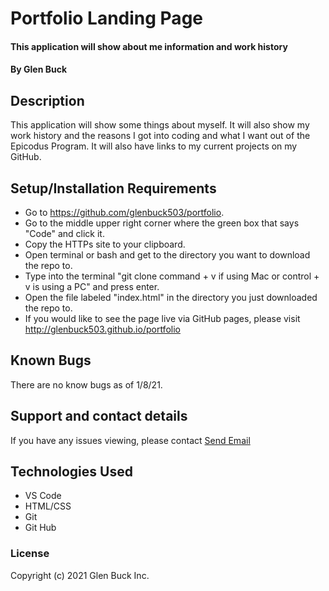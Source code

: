 # Portfolio Landing Page

#### This application will show about me information and work history

#### By Glen Buck

## Description

This application will show some things about myself. It will also show my work history and the reasons I got into coding and what I want out of the Epicodus Program. It will also have links to my current projects on my GitHub.

## Setup/Installation Requirements

- Go to https://github.com/glenbuck503/portfolio.
- Go to the middle upper right corner where the green box that says "Code" and click it.
- Copy the HTTPs site to your clipboard.
- Open terminal or bash and get to the directory you want to download the repo to.
- Type into the terminal "git clone command + v if using Mac or control + v is using a PC" and press enter.
- Open the file labeled "index.html" in the directory you just downloaded the repo to.
- If you would like to see the page live via GitHub pages, please visit http://glenbuck503.github.io/portfolio

## Known Bugs

There are no know bugs as of 1/8/21.

## Support and contact details

If you have any issues viewing, please contact <a href = "mailto: glenbuck@gamil.com">Send Email</a>

## Technologies Used

- VS Code
- HTML/CSS
- Git
- Git Hub

### License

Copyright (c) 2021 Glen Buck Inc.
